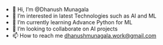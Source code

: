 - 👋 Hi, I’m @Dhanush Munagala
- 👀 I’m interested in latest Technologies such as AI and ML
- 🌱 I’m currently learning Advance Python for ML
- 💞️ I’m looking to collaborate on AI projects
- 📫 How to reach me dhanushmunagala.work@gmail.com

<!---
DM1612/DM1612 is a ✨ special ✨ repository because its `README.md` (this file) appears on your GitHub profile.
You can click the Preview link to take a look at your changes.
--->
